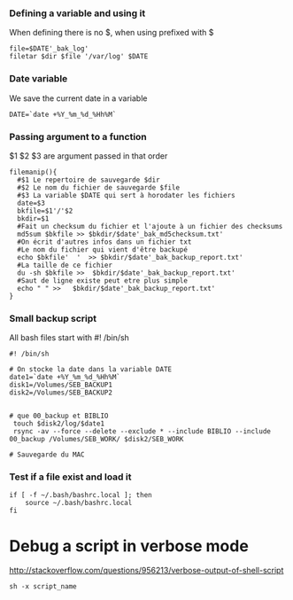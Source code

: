 ### Defining a variable and using it 

When defining there is no $, when using prefixed with $
```
file=$DATE'_bak_log'
filetar $dir $file '/var/log' $DATE
```

### Date variable 

We save the current date in a variable
```SHELL
DATE=`date +%Y_%m_%d_%Hh%M`
```

### Passing argument to a function 
$1 $2 $3 are argument passed in that order
```SHELL
filemanip(){
  #$1 Le repertoire de sauvegarde $dir
  #$2 Le nom du fichier de sauvegarde $file
  #$3 La variable $DATE qui sert à horodater les fichiers
  date=$3
  bkfile=$1'/'$2
  bkdir=$1
  #Fait un checksum du fichier et l'ajoute à un fichier des checksums
  md5sum $bkfile >> $bkdir/$date'_bak_md5checksum.txt'
  #On écrit d'autres infos dans un fichier txt
  #Le nom du fichier qui vient d'être backupé
  echo $bkfile'  '  >> $bkdir/$date'_bak_backup_report.txt'
  #La taille de ce fichier
  du -sh $bkfile >>  $bkdir/$date'_bak_backup_report.txt'
  #Saut de ligne existe peut etre plus simple
  echo " " >>   $bkdir/$date'_bak_backup_report.txt'
}
```

### Small backup script

All bash files start with #! /bin/sh

```
#! /bin/sh

# On stocke la date dans la variable DATE
date1=`date +%Y_%m_%d_%Hh%M`
disk1=/Volumes/SEB_BACKUP1
disk2=/Volumes/SEB_BACKUP2


# que 00_backup et BIBLIO
 touch $disk2/log/$date1
 rsync -av --force --delete --exclude * --include BIBLIO --include 00_backup /Volumes/SEB_WORK/ $disk2/SEB_WORK

# Sauvegarde du MAC
```

### Test if a file exist and load it 

```
if [ -f ~/.bash/bashrc.local ]; then
    source ~/.bash/bashrc.local
fi
```

# Debug a script in verbose mode 
http://stackoverflow.com/questions/956213/verbose-output-of-shell-script
```
sh -x script_name
```
